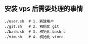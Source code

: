 
## 安装 vps 后需要处理的事情
```
./user.sh  # 1. 新建用户
./git.sh   # 2. 初始化 git
./bash.sh  # 3. 初始化 bashrc
./vim.sh   # 4. 初始化 vimrc



```

